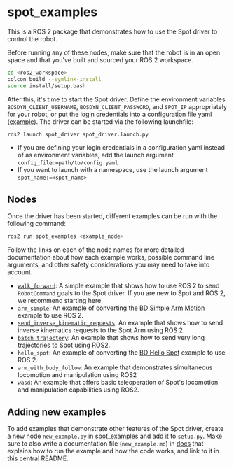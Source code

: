 # spot_examples
This is a ROS 2 package that demonstrates how to use the Spot driver to control the robot.

Before running any of these nodes, make sure that the robot is in an open space and that you've built and sourced your ROS 2 workspace. 
```bash
cd <ros2_workspace>
colcon build --symlink-install
source install/setup.bash
```
After this, it's time to start the Spot driver. Define the environment variables `BOSDYN_CLIENT_USERNAME`, `BOSDYN_CLIENT_PASSWORD`, and `SPOT_IP` appropriately for your robot, or put the login credentials into a configuration file yaml ([example](../spot_driver/config/spot_ros_example.yaml)). The driver can be started via the following launchfile:
```bash
ros2 launch spot_driver spot_driver.launch.py
```
* If you are defining your login credentials in a configuration yaml instead of as environment variables, add the launch argument `config_file:=path/to/config.yaml`
* If you want to launch with a namespace, use the launch argument `spot_name:=<spot_name>`


## Nodes
Once the driver has been started, different examples can be run with the following command:
```bash
ros2 run spot_examples <example_node>
```
Follow the links on each of the node names for more detailed documentation about how each example works, possible command line arguments, and other safety considerations you may need to take into account. 
* [`walk_forward`](docs/walk_forward.md): A simple example that shows how to use ROS 2 to send `RobotCommand` goals to the Spot driver. If you are new to Spot and ROS 2, we recommend starting here.
* [`arm_simple`](docs/arm_simple.md): An example of converting the [BD Simple Arm Motion](https://dev.bostondynamics.com/python/examples/arm_simple/readme) example to use ROS 2. 
* [`send_inverse_kinematic_requests`](docs/send_inverse_kinematics_requests.md): An example that shows how to send inverse kinematics requests to the Spot Arm using ROS 2. 
* [`batch_trajectory`](docs/batch_trajectory.md): An example that shows how to send very long trajectories to Spot using ROS2. 
* `hello_spot`: An example of converting the [BD Hello Spot](
https://dev.bostondynamics.com/python/examples/hello_spot/readme
) example to use ROS 2. 
* `arm_with_body_follow`: An example that demonstrates simultaneous locomotion and manipulation using ROS2
* `wasd`: An example that offers basic teleoperation of Spot's locomotion and manipulation capabilities using ROS2.

## Adding new examples
To add examples that demonstrate other features of the Spot driver, create a new node `new_example.py` in [spot_examples](spot_examples) and add it to `setup.py`. Make sure to also write a documentation file (`new_example.md`) in [docs](docs) that explains how to run the example and how the code works, and link to it in this central README. 
